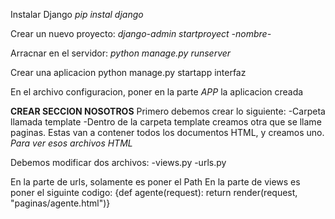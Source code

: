 Instalar Django _pip instal django_

Crear un nuevo proyecto:
_django-admin startproyect -nombre-_

Arracnar en el servidor:
_python manage.py runserver_

Crear una aplicacion
python manage.py startapp interfaz

En el archivo configuracion, poner en la parte _APP_ la aplicacion creada

**CREAR SECCION NOSOTROS**
Primero debemos crear lo siguiente:
-Carpeta llamada template
-Dentro de la carpeta template creamos otra que se llame paginas. Estas van a contener todos los documentos HTML, y creamos uno.
_Para ver esos archivos HTML_

Debemos modificar dos archivos:
-views.py
-urls.py

En la parte de urls, solamente es poner el Path
En la parte de views es poner el siguinte codigo:
{def agente(request):
return render(request, "paginas/agente.html")}
